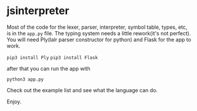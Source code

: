 # jsinterpreter

Most of the code for the lexer, parser, interpreter, symbol table, types, etc, is in the ```app.py``` file. The typing system needs a little rework(it's not perfect). You will need Ply(lalr parser constructor for python) and Flask for the app to work.

```pip3 install Ply```
```pip3 install Flask```

after that you can run the app with

```python3 app.py```

Check out the example list and see what the language can do.

Enjoy.
